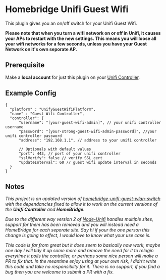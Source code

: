 # Homebridge Unifi Guest Wifi

This plugin gives you an on/off switch for your Unifi Guest Wifi.

**Please note that when you turn a wifi network on or off in Unifi, it causes your APs to restart with the new settings. This means you will loose all your wifi networks for a few seconds, unless you have your Guest Network on it's own seporate AP.**

## Prerequisite

Make a **local account** for just this plugin on your [Unifi Controller](https://www.ui.com/download-software/).

## Example Config

```
{
  "platform" : "UnifyGuestWifiPlatform",
  "name" : "Guest Wifi Controller",
  "controller": {
      "username": "[your-guest-wifi-admin]", // your unifi controller username
      "password": "[your-strong-guest-wifi-admin-password]", //your unifi controller password
      "address": "192.168.1.1", // address to your unifi controller

      // Optionals with default values
      "port": 443, // port of your unifi controller
      "sslVerify": false // verify SSL cert
      "updateInterval": 60 // guest wifi update interval in seconds
  }
}
```

## Notes

*This project is an updated version of [homebridge-unifi-guest-wlan-switch](https://www.npmjs.com/package/homebridge-unifi-guest-wlan-switch) with the dependancies fixed to allow it to work on the current versions of the **Unifi Controller** and **HomeBridge**.*

*Due to the different way version 2 of [Node-Unifi](https://github.com/jens-maus/node-unifi) handles multiple sites, support for them has been removed and you will instead need a HomeBridge for each seporate site. Say hi if your the one person this change is going to effect, I would love to know what your use case is.*

*This code is far from great but it does seem to basically now work, maybe one day I will tidy it up some more and remove the need for it to relogin everytime it polls the controller, or perhaps some nice person will make a PR to fix that. In the meantime enjoy using at your own risk, I didn't write this code and take no responsibilty for it. There is no support, if you find a bug then you are welcome to submit a PR with a fix.*

